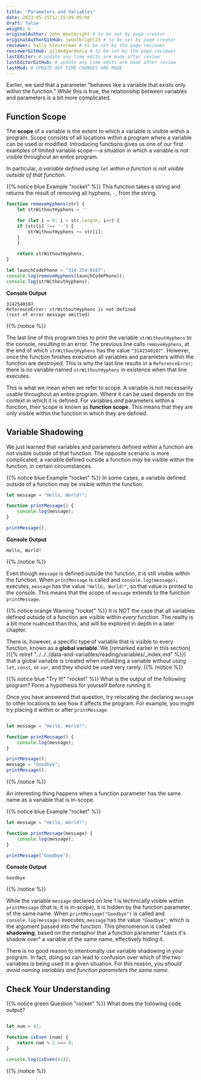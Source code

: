 ```yaml
---
title: "Parameters and Variables"
date: 2023-05-25T12:55:09-05:00
draft: false
weight: 6
originalAuthor: John Woolbright # to be set by page creator
originalAuthorGitHub: jwoolbright23 # to be set by page creator
reviewer: Sally Steuterman # to be set by the page reviewer
reviewerGitHub: gildedgardenia # to be set by the page reviewer
lastEditor: # update any time edits are made after review
lastEditorGitHub: # update any time edits are made after review
lastMod: # UPDATE ANY TIME CHANGES ARE MADE
---
```


Earlier, we said that a parameter "behaves like a variable that exists only within the function." While this is true, the relationship between variables and parameters is a bit more complicated.

## Function Scope

The **scope** of a variable is the extent to which a variable is visible within
a program. Scope consists of all locations within a program where a variable
can be used or modified. Introducing functions gives us one of our first
examples of limited variable scope---a situation in which a variable is not
visible throughout an entire program.

In particular, *a variable defined using `let` within a function is not visible outside of that function.*

{{% notice blue Example "rocket" %}}
This function takes a string and returns the result of removing all hyphens, `-`, from the string.

```javascript
function removeHyphens(str) {
    let strWithoutHyphens = ''

    for (let i = 0; i < str.length; i++) {
    if (str[i] !== '-') {
        strWithoutHyphens += str[i];
    }
    }

    return strWithoutHyphens;
}

let launchCodePhone = "314-254-0107";
console.log(removeHyphens(launchCodePhone));
console.log(strWithoutHyphens);
```

**Console Output**

```console
3142540107
ReferenceError: strWithoutHyphens is not defined
(rest of error message omitted)
```
{{% /notice %}}

The last line of this program tries to print the variable `strWithoutHyphens`
to the console, resulting in an error. The previous line calls
`removeHyphens`, at the end of which `strWithoutHyphens` has the value
`"3142540107"`. However, once the function finishes execution all variables
and parameters within the function are destroyed. This is why the last line
results in a `ReferenceError`; there is no variable named
`strWithoutHyphens` in existence when that line executes.

This is what we mean when we refer to scope. A variable is not necessarily usable throughout an entire program. Where it can be used depends on the context in which it is defined. For variables *and* parameters within a function, their scope is known as **function scope**. This means that they are only visible within the function in which they are defined.

## Variable Shadowing

We just learned that variables and parameters defined within a function are not visible outside of that function. The opposite scenario is more complicated; a variable defined outside a function *may* be visible within the function, in certain circumstances.

{{% notice blue Example "rocket" %}}
In some cases, a variable defined outside of a function may be visible within the function.

```javascript
let message = "Hello, World!";

function printMessage() {
    console.log(message);
}

printMessage();
```

**Console Output**

```console
Hello, World!   
```
{{% /notice %}}

Even though `message` is defined outside the function, it is still visible within the function. When `printMessage` is called and `console.log(message);` executes, `message` has the value `"Hello, World!"`, so that value is printed to the console. This means that the scope of `message` extends to the function `printMessage`.

{{% notice orange Warning "rocket" %}}
It is NOT the case that all variables defined outside of a function are
visible within *every* function. The reality is a bit more nuanced than
this, and will be explored in depth in a later chapter.

There is, however, a specific type of variable that is visible to every
function, known as a **global variable**. We
[remarked earlier in this section]({{% relref "../../../data-and-variables/reading/variables/_index.md" %}}) that a global variable is
created when initializing a variable without using `let`, `const`, or
`var`, and they should be used very rarely.
{{% /notice %}}

{{% notice blue "Try It!" "rocket" %}}
What is the output of the following program? Form a hypothesis for yourself before running it.

Once you have answered that question, try relocating the declaring `message` to other locations to see how it affects the program. For example, you might try placing it within or after `printMessage`.

```javascript

let message = "Hello, World!";

function printMessage() {
    console.log(message);
}

printMessage();
message = "Goodbye";
printMessage();
```
{{% /notice %}}

An interesting thing happens when a function parameter has the same name as a variable that is in-scope. 

{{% notice blue Example "rocket" %}}
```javascript
let message = "Hello, World!";

function printMessage(message) {
    console.log(message);
}

printMessage("Goodbye");
```

**Console Output**

```console
Goodbye
```
{{% /notice %}}

While the variable `message` declared on line 1 is technically visible within `printMessage` (that is, it is in-scope), it is hidden by the function parameter of the same name. When `printMessage("Goodbye")` is called and `console.log(message)` executes, `message` has the value `"Goodbye"`, which is the argument passed into the function. This phenomenon is called **shadowing**, based on the metaphor that a function parameter "casts it's shadow over" a variable of the same name, effectively hiding it. 

There is no good reason to intentionally use variable shadowing in your program. In fact, doing so can lead to confusion over which of the two variables is being used in a given situation. For this reason, *you should avoid naming variables and function parameters the same name.*

## Check Your Understanding

{{% notice green Question "rocket" %}}
What does the following code output?

```javascript

let num = 42;

function isEven (num) { 
    return num % 2 === 0; 
}

console.log(isEven(43));
```
<!-- Solution: false -->
{{% /notice %}}